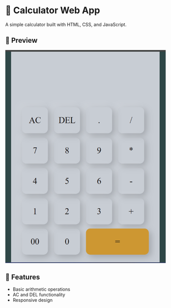 # 🧮 Calculator Web App

A simple calculator built with HTML, CSS, and JavaScript.

## 📸 Preview

![Calculator Screenshot](./screenshot.png)

## 🚀 Features
- Basic arithmetic operations
- AC and DEL functionality
- Responsive design
